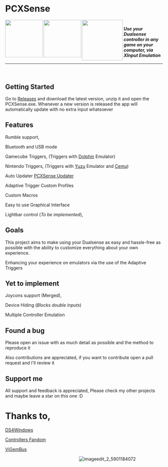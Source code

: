 # PCXSense

<Badges ref = "https://github.com/Denellyne/PCXSense">
    <img width = 120 align="left" src="https://github.com/Denellyne/PCXSense/assets/56112881/1b73b67c-06b4-4b3e-a17d-7b55b6e674d7">
<Badges\>

<Badges ref ="https://github.com/Denellyne/PCXSense/releases/tag/Latest">
    <img width = 120 align="left" src="https://img.shields.io/github/downloads/Denellyne/PCXSense/total.svg">
<Badges\>

<Badges ref = "https://github.com/Denellyne/">
    <img width = 130 align="left" src="https://img.shields.io/badge/Maintained%3F-yes-green.svg">
<Badges\>


<Badges>
    <img width = 120 align="center">
<Badges\>

#### *Use your Dualsense controller in any game on your computer, via XInput Emulation*

<hr>

&nbsp;

## Getting Started

Go to [Releases](https://github.com/Denellyne/PCXSense/releases/tag/Latest) and download the latest version, unzip it and open the PCXSense.exe.
Whenever a new version is released the app will automatically update with no extra input whatsoever 



## Features

Rumble support,

Bluetooth and USB mode

Gamecube Triggers, (Triggers with [Dolphin](https://pt.dolphin-emu.org/) Emulator)

Nintendo Triggers, (Triggers with [Yuzu](https://yuzu-emu.org/) Emulator and [Cemu](https://cemu.info/))

Auto Updater [PCXSense Updater](https://github.com/Denellyne/PCXSense-Updater)

Adaptive Trigger Custom Profiles

Custom Macros 

Easy to use Graphical Interface

Lightbar control (*To be implemented*),

## Goals

This project aims to make using your Dualsense as easy and hassle-free as possible with the ability to customize everything about your own experience.

Enhancing your experience on emulators via the use of the Adaptive Triggers

## Yet to implement

Joycons support (Merged),

Device Hiding (*Blocks double inputs*)

Multiple Controller Emulation

## Found a bug

Please open an issue with as much detail as possible and the method to reproduce it

Also contributions are appreciated, if you want to contribute open a pull request  and I'll review it

## Support me

All support and feedback is appreciated,
Please check my other projects and maybe leave a star on this one :D

# Thanks to,

[DS4Windows](https://github.com/Ryochan7/DS4Windows)


[Controllers Fandom](https://controllers.fandom.com/wiki/Sony_DualSense)


[ViGemBus](https://github.com/nefarius/ViGEmBus)


⠀⠀⠀⠀⠀⠀⠀⠀⠀⠀⠀⠀⠀⠀⠀⠀⠀⠀⠀⠀⠀⠀⠀![imageedit_2_5901184072](https://github.com/Denellyne/DualSenseToXInput/assets/56112881/cdc5cd29-2a96-4e4b-afaf-6bf4f5e66a9d)


